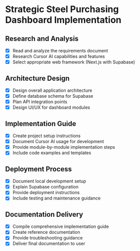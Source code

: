 # Strategic Steel Purchasing Dashboard Implementation

## Research and Analysis
- [x] Read and analyze the requirements document
- [x] Research Cursor AI capabilities and features
- [x] Select appropriate web framework (Next.js with Supabase)

## Architecture Design
- [x] Design overall application architecture
- [x] Define database schema for Supabase
- [x] Plan API integration points
- [x] Design UI/UX for dashboard modules

## Implementation Guide
- [x] Create project setup instructions
- [x] Document Cursor AI usage for development
- [x] Provide module-by-module implementation steps
- [x] Include code examples and templates

## Deployment Process
- [x] Document local development setup
- [x] Explain Supabase configuration
- [x] Provide deployment instructions
- [x] Include testing and maintenance guidance

## Documentation Delivery
- [x] Compile comprehensive implementation guide
- [x] Create reference documentation
- [x] Provide troubleshooting guidance
- [x] Deliver final documentation to user
